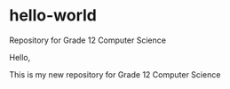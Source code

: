 # hello-world
Repository for Grade 12 Computer Science

Hello,

This is my new repository for Grade 12 Computer Science
